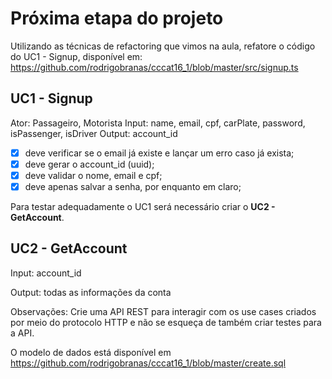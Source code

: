 # Próxima etapa do projeto

Utilizando as técnicas de refactoring que vimos na aula, refatore o código do UC1 - Signup, disponível em:
https://github.com/rodrigobranas/cccat16_1/blob/master/src/signup.ts

## UC1 - Signup

Ator: Passageiro, Motorista
Input: name, email, cpf, carPlate, password, isPassenger, isDriver
Output: account_id

- [x] deve verificar se o email já existe e lançar um erro caso já exista;
- [x] deve gerar o account_id (uuid);
- [x] deve validar o nome, email e cpf;
- [x] deve apenas salvar a senha, por enquanto em claro;

Para testar adequadamente o UC1 será necessário criar o **UC2 - GetAccount**.

## UC2 - GetAccount

Input: account_id

Output: todas as informações da conta

Observações:
Crie uma API REST para interagir com os use cases criados por meio do protocolo HTTP e não se esqueça de também criar testes para a API.

O modelo de dados está disponível em https://github.com/rodrigobranas/cccat16_1/blob/master/create.sql
